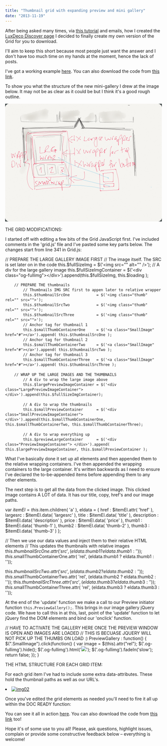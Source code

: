 ```yaml
---
title: "Thumbnail grid with expanding preview and mini gallery"
date: "2013-11-19"
---
```


After being asked many times, via [this tutorial](https://tympanus.net/codrops/2013/03/19/thumbnail-grid-with-expanding-preview/ "Tympanu Expanding grid") and emails, how I created the [LuxDeco Discover page](https://luxdeco.com/discover/ "LuxDeco Discover Page") I decided to finally create my own version of the Grid for you to download.

I'll aim to keep this short because most people just want the answer and I don't have too much time on my hands at the moment, hence the lack of posts.

I've got a working example [here](https://scriptedpixels.co.uk/playground/thumbGalleryGrid.html "Thumbnail Grid with mini-gallery"). You can also download the code from [this link](https://www.putlocker.com/file/5204FA1C7F182E7D "Scripted Pixels Thumbnail Grid").

To show you what the structure of the new mini-gallery I drew at the image below. It may not be as clear as it could be but I think it's a good rough outline.

![IMG_0302](images/IMG_0302-1024x768.png)

THE GRID MODIFICATIONS:

I started off with editing a few bits of the Grid JavaScript first. I've included comments in the 'grid.js' file and I've pasted some key parts below. The changes start from line 341 in Grid.js:

// PREPARE THE LARGE GALLERY IMAGE FIRST
			// The image itself. The SRC is set later on in the code
			this.$fullSizeImg			 	 = $('<img src="" alt="" />');
			// A div for the large gallery image
			this.$fullSizeImgContainer		 = $('<div class="og-fullimg"></div>').append(this.$fullSizeImg, this.$loading );

		// PREPARE THE thumbnails
			// Thumbnails IMG SRC first to appen later to relative wrapper
			this.$thumbnailSrcOne			 = $('<img class="thumb" rel="" src="">');
			this.$thumbnailSrcTwo			 = $('<img class="thumb" rel="" src="">');
			this.$thumbnailSrcThree			 = $('<img class="thumb" rel="" src="">');
			// Anchor tag for thumbnail 1
			this.$smallThumbContainerOne	 = $('<a class="SmallImage" href="#"></a>').append( this.$thumbnailSrcOne );
			// Anchor tag for thumbnail 2
			this.$smallThumbContainerTwo	 = $('<a class="SmallImage" href="#"></a>').append( this.$thumbnailSrcTwo );
			// Anchor tag for thumbnail 3
			this.$smallThumbContainerThree	 = $('<a class="SmallImage" href="#"></a>').append( this.$thumbnailSrcThree );

		// WRAP UP THE LARGE IMAGES AND THE THUMBNAILS
			// A div to wrap the large image above
			this.$largePreviewImageContainer = $('<div class="LargePreviewImageContainer"></div>').append(this.$fullSizeImgContainer);

			// A div to wrap the thumbnails
			this.$smallPreviewContainer 	 = $('<div class="SmallPreviewImageContainer"></div>').append(this.$smallThumbContainerOne, this.$smallThumbContainerTwo, this.$smallThumbContainerThree);

			// A div to wrap everything up
			this.$previewLargeContainer 	 = $('<div class="PreviewImageContainer"> </div>').append( this.$largePreviewImageContainer, this.$smallPreviewContainer );

What I've basically done it set up all elements and then appended them to the relative wrapping containers. I've then appended the wrapping containers to the large container. It's written backwards as I need to ensure I've declared the to-be-appended items before appending them to any other elements.

The next step is to get all the data from the clicked image. This clicked image contains A LOT of data. It has our title, copy, href's and our image paths.

var $itemEl = this.$item.children( 'a' ),
eldata = {
	href : $itemEl.attr( 'href' ),
	largesrc : $itemEl.data( 'largesrc' ),
	title : $itemEl.data( 'title' ),
	description : $itemEl.data( 'description' ),
	price : $itemEl.data( 'price' ),
	thumb1 : $itemEl.data( 'thumb-1' ),
	thumb2 : $itemEl.data( 'thumb-2' ),
	thumb3 : $itemEl.data( 'thumb-3' )
};

// Then we use our data values and inject them to their relative HTML elements
// This updates the thumbnails with relative images
this.$thumbnailSrcOne.attr( 'src', (eldata.thumb1 ? eldata.thumb1 : ''));
this.$smallThumbContainerOne.attr( 'rel', (eldata.thumb1 ? eldata.thumb1 : ''));

this.$thumbnailSrcTwo.attr( 'src', (eldata.thumb2 ? eldata.thumb2 : ''));
this.$smallThumbContainerTwo.attr( 'rel', (eldata.thumb2 ? eldata.thumb2 : ''));
this.$thumbnailSrcThree.attr( 'src', (eldata.thumb3 ? eldata.thumb3 : ''));
this.$smallThumbContainerThree.attr( 'rel', (eldata.thumb3 ? eldata.thumb3 : ''));

At the end of the 'update' function we make a call to our Preview initiator function `this.PreviewGallery();`. This brings in our image gallery jQuery code. We have to call this in at this, last, point of the 'update' function to let jQuery find the DOM elements and bind our 'onclick' function.

// HAVE TO ACTIVATE THE GALLERY HERE ONCE THE PREVIEW WINDOW IS OPEN AND IMAGES ARE LOADED
// THIS IS BECUASE JQUERY WILL NOT PICK UP THE THUMBS ON LOAD :)
PreviewGallery : function() {
	$(".SmallImage").click(function() {
		var image = $(this).attr("rel");
		$('.og-fullimg').hide();
		$('.og-fullimg').html('<img src="' + image + '"/>');
		$('.og-fullimg').fadeIn('slow');
		return false;
	});
}

THE HTML STRUCTURE FOR EACH GRID ITEM:

For each grid item I've had to include some extra data-attributes. These hold the thumbnail paths as well as our URL's.

<li><!--
	<a
	href="https://scriptedpixels.co.uk/blog" - THE PAGE LINK
	data-thumb-1="images/1.jpg" - THUMBNAIL ONE
	data-thumb-2="images/2.jpg" - THUMBNAIL TWO
	data-thumb-3="images/3.jpg" - THUMBNAIL THREE
	data-largesrc="images/2.jpg" - THE LARGE IMAGE
	data-title="Veggies sunt bona vobis" - PREVIEW TTILE
	data-description="Komatsuna prairie turnip wattle seed artichoke mustard horseradish taro rutabaga ricebean carrot black-eyed pea turnip greens beetroot yarrow watercress kombu."  - PREVIEW DESCRIPTION TEXT >-->
	<a href="https://scriptedpixels.co.uk/blog" data-thumb-1="images/1.jpg" data-thumb-2="images/2.jpg" data-thumb-3="images/3.jpg" data-largesrc="images/2.jpg" data-title="Veggies sunt bona vobis" data-description="Komatsuna prairie turnip wattle seed artichoke mustard horseradish taro rutabaga ricebean carrot black-eyed pea turnip greens beetroot yarrow watercress kombu.">
 <img src="images/2.jpg" alt="img02"/></a></li>

Once you've edited the grid elements as needed you'll need to fire it all up within the DOC READY function:

<!-- Let's do stuff when the Doc is ready, shall we -->
<script>
$(document).ready(function(){
	Grid.init();
});
</script>

You can see it all in action [here](https://scriptedpixels.co.uk/playground/thumbGalleryGrid.html "Scripted Pixels Thumbnail Grid with Mini-Gallery"). You can also download the code from [this link](https://s000.tinyupload.com/?file_id=88527630786784161460 "Scripted Pixels Thumbnail Grid") too!

Hope it's of some use to you all! Please, ask questions, highlight issues, complain or provide some constructive feedback below – everything is welcome!

